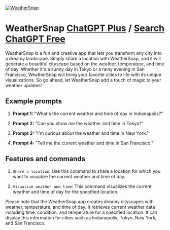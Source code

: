 
[![WeatherSnap](https://files.oaiusercontent.com/file-v7qACuovImFMIbpakxskS6lS?se=2123-10-18T17%3A36%3A05Z&sp=r&sv=2021-08-06&sr=b&rscc=max-age%3D31536000%2C%20immutable&rscd=attachment%3B%20filename%3D64c664a2-ee51-47f0-b7b2-be718eb12e36.png&sig=vVt/5wh4VpblMneR4mvu0qD4dlt35nGGk01W/EMFqUw%3D)](https://chat.openai.com/g/g-vAqR79Rbi-weathersnap)

# WeatherSnap [ChatGPT Plus](https://chat.openai.com/g/g-vAqR79Rbi-weathersnap) / [Search ChatGPT Free](https://gptcall.net/index.html#/?search=WeatherSnap)

WeatherSnap is a fun and creative app that lets you transform any city into a dreamy landscape. Simply share a location with WeatherSnap, and it will generate a beautiful cityscape based on the weather, temperature, and time of day. Whether it's a sunny day in Tokyo or a rainy evening in San Francisco, WeatherSnap will bring your favorite cities to life with its unique visualizations. So go ahead, let WeatherSnap add a touch of magic to your weather updates!

## Example prompts

1. **Prompt 1:** "What's the current weather and time of day in Indianapolis?"

2. **Prompt 2:** "Can you show me the weather and time in Tokyo?"

3. **Prompt 3:** "I'm curious about the weather and time in New York."

4. **Prompt 4:** "Tell me the current weather and time in San Francisco."

## Features and commands

1. `Share a location`: Use this command to share a location for which you want to visualize the current weather and time of day.

2. `Visualize weather and time`: This command visualizes the current weather and time of day for the specified location.

Please note that the WeatherSnap app creates dreamy cityscapes with weather, temperature, and time of day. It retrieves current weather data including time, condition, and temperature for a specified location. It can display this information for cities such as Indianapolis, Tokyo, New York, and San Francisco.


